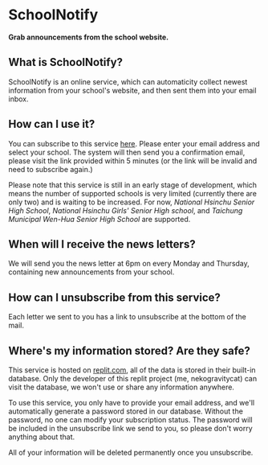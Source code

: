 # SchoolNotify
**Grab announcements from the school website.**

## What is SchoolNotify?
SchoolNotify is an online service, which can automaticity collect newest information from your school's website, and then sent them into your email inbox.

## How can I use it?
You can subscribe to this service [here](https://sn.nekogc.com). Please enter your email address and select your school. The system will then send you a confirmation email, please visit the link provided within 5 minutes (or the link will be invalid and need to subscribe again.)

Please note that this service is still in an early stage of development, which means the number of supported schools is very limited (currently there are only two) and is waiting to be increased. For now, *National Hsinchu Senior High School*, *National Hsinchu Girls' Senior High school*, and *Taichung Municipal Wen-Hua Senior High School* are supported.

## When will I receive the news letters?
We will send you the news letter at 6pm on every Monday and Thursday, containing new announcements from your school.

## How can I unsubscribe from this service?
Each letter we sent to you has a link to unsubscribe at the bottom of the mail.

## Where's my information stored? Are they safe?
This service is hosted on [replit.com](https://replit.com), all of the data is stored in their built-in database. Only the developer of this replit project (me, nekogravitycat) can visit the database, we won't use or share any information anywhere.

To use this service, you only have to provide your email address, and we'll automatically generate a password stored in our database. Without the password, no one can modify your subscription status. The password will be included in the unsubscribe link we send to you, so please don't worry anything about that.

All of your information will be deleted permanently once you unsubscribe.